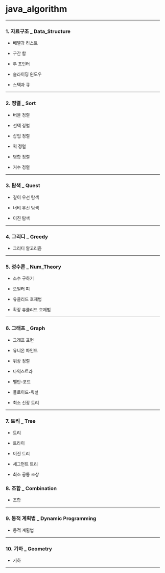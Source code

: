 # java_algorithm

***

### 1. 자료구조 _ Data_Structure
+ 배열과 리스트

+ 구간 합

+ 투 포인터

+ 슬라이딩 윈도우

+ 스택과 큐

***

### 2. 정렬 _ Sort
+ 버블 정렬

+ 선택 정렬

+ 삽입 정렬

+ 퀵 정렬

+ 병합 정렬

+ 거수 정렬

***

### 3. 탐색 _ Quest
+ 깊이 우선 탐색

+ 너비 우선 탐색

+ 이진 탐색

***

### 4. 그리디 _ Greedy
+ 그리디 알고리즘

***

### 5. 정수론 _ Num_Theory
+ 소수 구하기

+ 오일러 피

+ 유클리드 호제법

+ 확장 휴클리드 호제법

***

### 6. 그래프 _ Graph
+ 그래프 표현

+ 유니온 파인드

+ 위상 정렬

+ 다익스트라

+ 벨만-포드

+ 플로이드-워셜

+ 최소 신장 트리

***

### 7. 트리 _ Tree
+ 트리

+ 트라이

+ 이진 트리

+ 세그먼트 트리

+ 최소 공통 조상

### 8. 조합 _ Combination
+ 조합

***

### 9. 동적 계획법 _ Dynamic Programming
+ 동적 계횝법

***

### 10. 기하 _ Geometry
+ 기하

***
